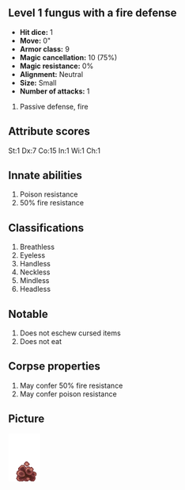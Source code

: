 ## Level 1 fungus with a fire defense

- **Hit dice:** 1
- **Move:** 0"
- **Armor class:** 9
- **Magic cancellation:** 10 (75%)
- **Magic resistance:** 0%
- **Alignment:** Neutral
- **Size:** Small
- **Number of attacks:** 1
1. Passive defense, fire

## Attribute scores

St:1 Dx:7 Co:15 In:1 Wi:1 Ch:1

## Innate abilities

1. Poison resistance
2. 50% fire resistance

## Classifications

1. Breathless
2. Eyeless
3. Handless
4. Neckless
5. Mindless
6. Headless

## Notable

1. Does not eschew cursed items
2. Does not eat

## Corpse properties

1. May confer 50% fire resistance
2. May confer poison resistance

## Picture

![Red mold](https://github.com/hyvanmielenpelit/GnollHackTileSet/blob/main/Monsters/red_mold/red_mold.png?raw=true)
